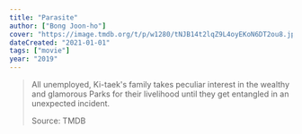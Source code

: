 ```yaml
---
title: "Parasite"
author: ["Bong Joon-ho"]
cover: "https://image.tmdb.org/t/p/w1280/tNJB14t2lqZ9L4oyEKoN6DT2ou8.jpg"
dateCreated: "2021-01-01"
tags: ["movie"]
year: "2019"
---
```


> All unemployed, Ki-taek's family takes peculiar interest in the wealthy and glamorous Parks for their livelihood until they get entangled in an unexpected incident.
>
> Source: TMDB
